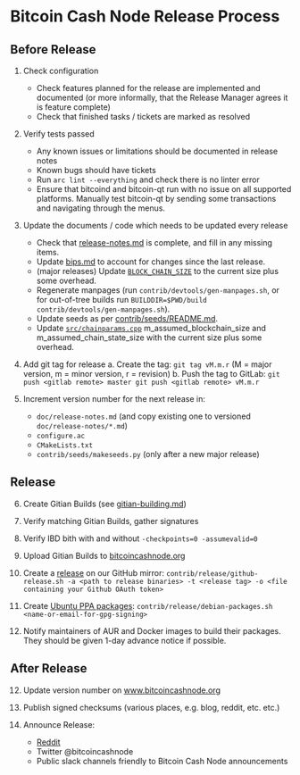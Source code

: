 Bitcoin Cash Node Release Process
=================================


## Before Release

1. Check configuration
    - Check features planned for the release are implemented and documented
      (or more informally, that the Release Manager agrees it is feature complete)
    - Check that finished tasks / tickets are marked as resolved

2. Verify tests passed
    - Any known issues or limitations should be documented in release notes
    - Known bugs should have tickets
    - Run `arc lint --everything` and check there is no linter error
    - Ensure that bitcoind and bitcoin-qt run with no issue on all supported platforms.
      Manually test bitcoin-qt by sending some transactions and navigating through the menus.

3. Update the documents / code which needs to be updated every release
    - Check that [release-notes.md](release-notes.md) is complete, and fill in any missing items.
    - Update [bips.md](bips.md) to account for changes since the last release.
    - (major releases) Update [`BLOCK_CHAIN_SIZE`](../src/qt/intro.cpp) to the current size plus
      some overhead.
    - Regenerate manpages (run `contrib/devtools/gen-manpages.sh`, or for out-of-tree builds run
      `BUILDDIR=$PWD/build contrib/devtools/gen-manpages.sh`).
    - Update seeds as per [contrib/seeds/README.md](../contrib/seeds/README.md).
    - Update [`src/chainparams.cpp`](../src/chainparams.cpp) m_assumed_blockchain_size and m_assumed_chain_state_size with the current size plus some overhead.

4. Add git tag for release
    a. Create the tag: `git tag vM.m.r` (M = major version, m = minor version, r = revision)
    b. Push the tag to GitLab:
        ```
        git push <gitlab remote> master
        git push <gitlab remote> vM.m.r
        ```

5. Increment version number for the next release in:
    - `doc/release-notes.md` (and copy existing one to versioned `doc/release-notes/*.md`)
    - `configure.ac`
    - `CMakeLists.txt`
    - `contrib/seeds/makeseeds.py` (only after a new major release)

## Release

6. Create Gitian Builds (see [gitian-building.md](gitian-building.md))

7. Verify matching Gitian Builds, gather signatures

8. Verify IBD bith with and without `-checkpoints=0 -assumevalid=0`

9. Upload Gitian Builds to [bitcoincashnode.org](https://bitcoincashnode.org/)

10. Create a [release](https://github.com/bitcoin-cash-node/bitcoin-cash-node) on our GitHub mirror:
    `contrib/release/github-release.sh -a <path to release binaries> -t <release tag> -o <file containing your Github OAuth token>`

11. Create [Ubuntu PPA packages](https://launchpad.net/~bitcoin-cash-node/+archive/ubuntu/ppa):
    `contrib/release/debian-packages.sh <name-or-email-for-gpg-signing>`

12. Notify maintainers of AUR and Docker images to build their packages.
    They should be given 1-day advance notice if possible.

## After Release

12. Update version number on www.bitcoincashnode.org

13. Publish signed checksums (various places, e.g. blog, reddit, etc. etc.)

14. Announce Release:
    - [Reddit](https://www.reddit.com/r/bitcoincashnode/)
    - Twitter @bitcoincashnode
    - Public slack channels friendly to Bitcoin Cash Node announcements

